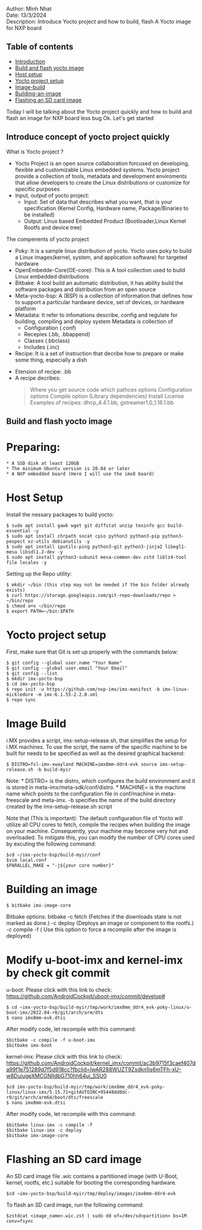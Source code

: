 Author: Minh Nhat  
Date: 13/3/2024  
Description: Introduce Yocto project and how to build, flash A Yocto image for NXP board  

## Table of contents

* [Introduction](#general-info)
* [Build and flash yocto image](#build-and-flash-yocto-image)
* [Host setup](#host-setup)
* [Yocto project setup](#yocto-project-setup)
* [Image-build](#image-build)
* [Building-an-image](#building-an-image)
* [Flashing an SD card image](#flashing-an-SD-card-image)

Today I will be talking about the Yocto project quickly and how to build and flash an image for NXP board less bug 
Ok. Let's get started

## Introduce concept of yocto project quickly

What is Yocto project ?
- Yocto Project is an open source collaboration forcused on developing, flexible and customizable Linux embedded systems. 
Yocto project provide a collection of tools, metadata and development enviroments that allow developers to create the Linux distributions or customize for specific purposes 
- Input, output of yocto project:
    + Input: Set of data that describes what you want, that is your specification (Kernel Config, Hardware name, Package/Binaries to be installed) 
    + Output: Linux based Embedded Product (Bootloader,Linux Kernel Rootfs and device tree)

The compenents of yocto project
* Poky: It is a sample linux distribution of yocto. Yocto uses poky to build a Linux images(kernel, system, and application software) for targeted hardware
* OpenEmbedde-Core(OE-core): This is A tool collection used to build Linux embedded distributions
* Bitbake: A tool build an automatic distribution, it has ability build the software packages and distribution from an open source
* Meta-yocto-bsp: A (BSP) is a collection of information that defines how to support a particular hardware device, set of devices, or hardware platform
* Metadata: It refer to infomations describe, config and regulate for building, compiling and deploy system
Metadata is collection of
    + Configuration (.conf)
    + Recepies (.bb, .bbappend)
    + Classes (.bbclass)
    + Includes (.inc)
* Recipe: It is a set of instruction that decribe how to prepare or make some thing, especially a dish
+ Etension of recipe: .bb
+ A recipe decribes:
    > Where you get source code
    > which pathces options
    > Configuration options
    > Compile option (Library dependencies)
    > Install
    > License
    Examples of recipes: dhcp_4.4.1.bb, gstreamer1.0_1.16.1.bb
## Build and flash yocto image
# Preparing:
    * A SSD disk at least 120GB
    * The minimum Ubuntu version is 20.04 or later
    * A NXP embedded board (Here I will use the imx8 board)
# Host Setup
Install the nessary packages to build yocto:
```
$ sudo apt install gawk wget git diffstat unzip texinfo gcc build-essential -y
$ sudo apt install chrpath socat cpio python3 python3-pip python3-pexpect xz-utils debianutils -y
$ sudo apt install iputils-ping python3-git python3-jinja2 libegl1-mesa libsdl1.2-dev -y
$ sudo apt install python3-subunit mesa-common-dev zstd liblz4-tool file locales -y
```
Setting up the Repo utility:
```
$ mkdir ~/bin (this step may not be needed if the bin folder already exists)
$ curl https://storage.googleapis.com/git-repo-downloads/repo > ~/bin/repo
$ chmod a+x ~/bin/repo
$ export PATH=~/bin:$PATH
```

# Yocto project setup
First, make sure that Git is set up properly with the commands below:
```
$ git config --global user.name "Your Name"
$ git config --global user.email "Your Email"
$ git config --list
$ mkdir imx-yocto-bsp
$ cd imx-yocto-bsp
$ repo init -u https://github.com/nxp-imx/imx-manifest -b imx-linux-mickledore -m imx-6.1.55-2.2.0.xml
$ repo sync
```

# Image Build
i.MX provides a script, imx-setup-release.sh, that simplifies the setup for i.MX machines. To use the script, the name of the specific machine to be built for needs to be specified as well as the desired graphical backend:
```
$ DISTRO=fsl-imx-xwayland MACHINE=imx8mm-ddr4-evk source imx-setup-release.sh -b build-myir
```
Note:
    * DISTRO=<distro configuration name> is the distro, which configures the build environment and it is stored in meta-imx/meta-sdk/conf/distro.
    * MACHINE=<machine configuration name> is the machine name which points to the configuration file in conf/machine in meta-freescale and meta-imx.
    -b <build dir> specifies the name of the build directory created by the imx-setup-release.sh script

Note that (This is important):
    The default configuration file of Yocto will utilize all CPU cores to fetch, compile the recipes when building the image on your machine. Consequently, your machine may become very hot and overloaded. To mitigate this, you can modify the number of CPU cores used by excuting the following command:

```
$cd ~/imx-yocto-bsp/build-myir/conf
$vim local.conf
$PARALLEL_MAKE = "-j${your core number}"
```
# Building an image
```
$ bitbake imx-image-core
```
Bitbake options:
    bitbake <parameter> <component>
    -c fetch        (Fetches if the downloads state is not marked as done.)
    -c deploy       (Deploys an image or component to the rootfs.)
    -c compile -f   ( Use this option to force a recompile after the image is deployed)

# Modify u-boot-imx and kernel-imx by check git commit
u-boot:
Please click with this link to check: https://github.com/AndroidCockpit/uboot-imx/commit/develop#

```
$ cd ~imx-yocto-bsp/build-myir/tmp/work/imx8mm_ddr4_evk-poky-linux/u-boot-imx/2022.04-r0/git/arch/arm/dts
$ nano imx8mm-evk.dtsi
```
After modify code, let recompile with this command:

```
$bitbake -c compile -f u-boot-imx
$bitbake imx-boot
```

kernel-imx:
Please click with this link to check: https://github.com/AndroidCockpit/kernel_imx/commit/ac3b9715f3caef407da99f1e751289d7f5d918cc?fbclid=IwAR288WUZT9Zsdkn1is6mTFh-xU-w8DujugeXMCGNIIdbG710hh64uj_SSU0

```
$cd imx-yocto-bsp/build-myir/tmp/work/imx8mm_ddr4_evk-poky-linux/linux-imx/5.15.71+gitAUTOINC+95448dd0dc-r0/git/arch/arm64/boot/dts/freescale
$ nano imx8mm-evk.dtsi
```
After modify code, let recompile with this command:

```
$bitbake linux-imx -c compile -f
$bitbake linux-imx -c deploy
$bitbake imx-image-core
```
# Flashing an SD card image 
An SD card image file .wic contains a partitioned image (with U-Boot, kernel, rootfs, etc.) suitable for booting the corresponding hardware.
```
$cd ~imx-yocto-bsp/build-myir/tmp/deploy/images/imx8mm-ddr4-evk
```
To flash an SD card image, run the following command:
```
$zstdcat <image_name>.wic.zst | sudo dd of=/dev/sd<partition> bs=1M conv=fsync
```
